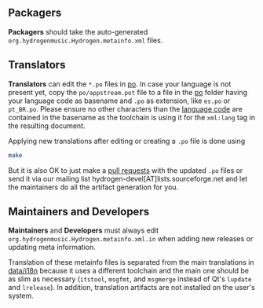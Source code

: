 ## Packagers

**Packagers** should take the auto-generated
`org.hydrogenmusic.Hydrogen.metainfo.xml` files.

## Translators

**Translators** can edit the `*.po` files in [po](./po). In case your
language is not present yet, copy the `po/appstream.pot` file to a
file in the [po](./po) folder having your language code as basename
and `.po` as extension, like `es.po` or `pt_BR.po`. Please ensure no
other characters than the [language
code](https://www.iana.org/assignments/language-subtag-registry/language-subtag-registry)
are contained in the basename as the toolchain is using it for the
`xml:lang` tag in the resulting document.

Applying new translations after editing or creating a `.po` file is
done using

``` bash
make
```

But it is also OK to just make a [pull
requests](https://github.com/hydrogen-music/hydrogen/pulls) with the
updated `.po` files or send it via our mailing list
hydrogen-devel[AT]lists.sourceforge.net and let the maintainers do all
the artifact generation for you.

## Maintainers and Developers

**Maintainers** and **Developers** must always edit
`org.hydrogenmusic.Hydrogen.metainfo.xml.in` when adding new releases
or updating meta information.

Translation of these metainfo files is separated from the main
translations in [data/i18n](../data/i18n) because it uses a different
toolchain and the main one should be as slim as necessary (`itstool`,
`msgfmt`, and `msgmerge` instead of Qt's `lupdate` and `lrelease`). In
addition, translation artifacts are not installed on the user's
system.
